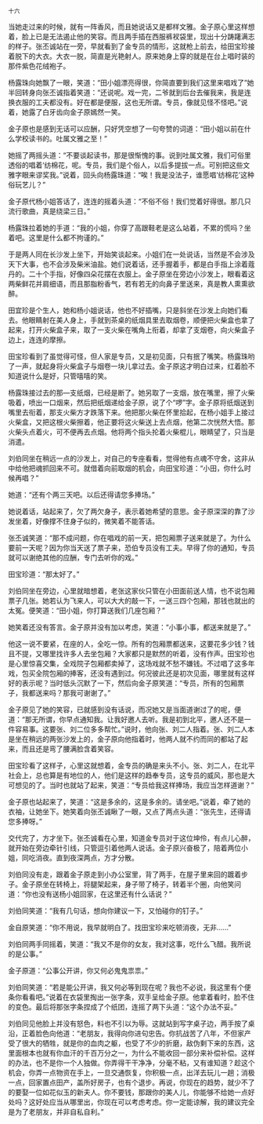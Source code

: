     十六 

   当她走过来的时候，就有一阵香风，而且她说话又是都样文雅。金子原心里这样想着，脸上已是无法遏止他的笑容。而且两手插在西服裤衩袋里，现出十分踌躇满志的样子。张丕诚站在一旁，早就看到了金专员的情形，这就枪上前去，给田宝珍接着脱下的大衣。大衣一脱，简直是光艳射人。原来她身上穿的就是在台上唱时装的那件紫色花绒袍子。

   杨露珠向她飘了一眼，笑道：“田小姐漂亮得很，你简直要到我们这里来唱戏了”她半回转身向张丕诚指着笑道：“还说呢。戏一完，二爷就到后台去催我来，我是连换衣服的工夫都没有。好在都是便服，这也无所谓。专员，像就见怪不怪吧。”说着，她露了白牙齿向金子原嫣然一笑。

   金子原也是感到无话可以应酬，只好凭空想了一句夸赞的词道：“田小姐以前在什么学校读书的。吐属文雅之至！”

   她摇了两摇头道：“不要谈起读书，那是很惭愧的事。说到吐属文雅，我们可俗里透俗的唱着‘纺棉花，呢。专员，我们是个俗人，以后多提拔一点。可别把这些文雅字眼来谬奖我。”说着，回头向杨露珠道：“唉！我是没法子，谁愿唱‘纺棉花’这种俗玩艺儿？”

   金子原代杨小姐答话了，连连的摇着头道：“不俗不俗！我们觉着好得很。那几只流行歌曲，真是绕梁三日。”

   杨露珠拉着她的手道：“我的小姐，你穿了高跟鞋老是这么站着，不累的慌吗？坐着吧。这里是什么都不拘谨的。”

   于是两人同在长沙发上坐下，开始笑谈起来。小姐们在一处说话，当然是不会涉及天下大事，也不会涉及柴米油盐。她们说着话，还手握着手，都是白手指上涂着蔻丹的。二十个手指，好像四朵花摆在衣服上。金子原坐在旁边小沙发上，眼看着这两柴鲜花并肩细语，而且那脂粉香气，若有若无的向鼻子里送来，真是教人熏熏欲醉。

   田宜珍是个生人，她和杨小姐说话，他也不好插嘴，只是斜坐在沙发上向她们看去。他眼睛射在美人身上，手就到茶桌的纸烟具里去取烟卷，顺便把火柴盒也拿了起来，打开火柴盒子来，取了一支火柴在嘴角上衔着，却拿了支烟卷，向火柴盒子边上，连连的摩擦。

   田宝珍看到了虽觉得可怪，但人家是专员，又是初见面，只有抿了嘴笑。杨露珠哟了一声，就起身将火柴盒子与烟卷一块儿拿过去。金子原这才明白过来，红着脸不知道说什么是好，只管嘻嘻的笑。

   杨露珠接过去的那—支纸烟，已经是断了。她另取了一支烟，放在嘴里，擦了火柴吸着，喷出一口烟来，然后把纸烟递给金子原，说了个“啰”字。金子原将纸烟送到嘴里去衔着，那支火柴方才跌落下来。他把那火柴在怀里拾起，在杨小姐手上接过火柴盒，又把这根火柴擦着，他正要将这火柴送上去点烟，他第二次恍然大悟。那火柴头点着火，可不便再去点烟。他将两个指头抡着火柴棍儿，眼睛望了，只当是消遣。

   刘伯同坐在稍远一点的沙发上，对自己的专座看看，觉得他有点魂不守舍，这非从中给他把魂抓回来不可。就借着向前取烟的机会，向田宝珍道：“小田，你什么时候再唱？”

   她道：“还有个两三天吧。以后还得请您多捧场。”

   她说着话，站起来了，欠了两欠身子，表示着她希望的意思。金子原深深的靠了沙发坐着，好像撑不住身子似的，微笑着不能答话。

   张丕诚笑道：“那不成问题，你在唱戏的前一天，把包厢票子送来就是了。为什么要前一天呢？因为你当天送了票子来，恐伯专员没有工夫。早得了你的通知，专员就可以谢绝其他的应酬，专门去听你的戏。”

   田宝珍道：“那太好了。”

   刘伯同坐在旁边，心里就暗想着，老张这家伙只管在小田面前送人情，也不说包厢票子几张。她若认为飞来人，可以大大的敲一下，一送三四个包厢，那钱也就出的太冤。便笑道：“田小姐，你打算送我们几座包厢？”

   她笑着还没有答言。金子原并没有加以考虑，笑道：“小事小事，都送来就是了。”

   他这一说不要紧，在座的人，全吃一惊。所有的包厢票都送来，这要花多少钱？钱且不提，又哪里找许多人去坐包厢？大家都只是默然的听着，没有作声。田宝珍也是心里惊喜交集，全戏院子包厢都卖掉了，这场戏就不愁不嫌钱。不过唱了这多年戏，包买全院包厢的捧客，还没有遇到过。何况彼此还是初次见面，哪里就有这样好的表示呢？当时低头沉默了一下，然后向金子原笑道：“专员，所有的包厢票子，我都送来吗？那我可谢谢了。”

   金子原见了她的笑容，已就感到没有话说，而况她又是当面道谢过了的呢，便道：“那无所谓，你早点通知我。让我好邀人去听。我是初到北平，邀人还不是一件容易事。这要张、刘二位多多帮忙。”说时，他向张、刘二人指着。张、刘二人本是坐在稍远的两张沙发上的，金子原向他指着时，他两人就不约而同的都站了起来，而且还是弯了腰满脸含着笑容。

   田宝珍看了这样子，心里这就想着，金专员的确是来头不小。张、刘二人，在北平社会上，总也算是有地位的人，他们是这样的趋奉专员，这专员的威风，那也是大可想见的了。当时也就站了起来，笑道：“专员给我这样捧场，我应当怎样道谢？”

   金子原也站起来了，笑道：“这是多余的，这是多余的。请坐吧。”说着，牵了她的衣袖，让她坐下。她笑着向张丕诚瞅了一眼，又点了两点头道：“张先生，还得请您多捧呀。”

   交代完了，方才坐下。张丕诚看在心里，知道金专员对于这位坤伶，有点儿心醉，就开始在旁边牵针引线，只管逗引着他两人说话。金子原兴奋极了，陪着两位小姐，同吃消夜。直到夜深两点，方才分散。

   刘伯同没有走，跟着金子原走到小办公室里，背了两手，在屋子里来回的踱着步子。金子原坐在转椅上，将腿架起来，身子带了椅子，转着半个圈，向他笑问道：“你也没有送杨小姐回家，在这里还有什么话说？”

   刘伯同笑道：“我有几句话，想向你建议一下，又怕碰你的钉子。”

   金自原笑道：“你不用说，我早就明白了。找田宝珍来吃顿消夜，无非……”

   刘伯同两手同摇着，笑道：“我又不是你的女友，我对这事，吃什么飞醋。我所说的是公事。”

   金子原道：“公事公开讲，你又何必鬼鬼祟祟。”

   刘伯同笑道：“若是能公开讲，我又何必等到现在呢？我也不必说，我这里有个便条你看看吧。”说着在衣袋里掏出一张字条，双手呈给金子原。他拿着看时，脸不住的变色。最后将那张字条捏成了个纸团，连摇了两下头道：“这个办法不妥。”

   刘伯同见他脸上并没有怒色，料也不引以为辱。这就站到写字桌子边，两手按了桌沿，正着脸色向他道：“老朋友，我得向你进句忠告。你抗战苦了八年，不但家产受了很大的牺牲，就是你的血肉之躯，也受了不少的折磨，敌伪剩下来的东西，这里面根本也就有你血汗的千百万分之一，为什么不能收回一部分来补偿补偿。这样的办法，也不是你一个人独做。你弄得干干净净，分毫不粘，又有谁知道？趁这个机会，你弄一点物资在手上，一旦交通恢复，你积极一点，出洋去玩儿一趟；消极一点，回家置点田产，盖所好房子，也有个退步。再说，你现在的趋势，就少不了的要娶一位如花似玉的新夫人。你不要钱，那跟你的美人儿，你能够不给她一点好处吗？这好处应当从哪里出，你现在可以考虑考虑。你一定能谅解，我的建议完全是为了老朋友，并非自私自利。”

